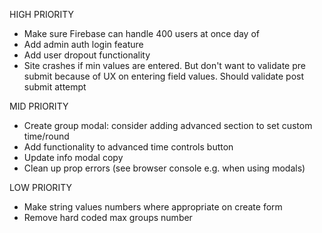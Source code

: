 HIGH PRIORITY

- Make sure Firebase can handle 400 users at once day of
- Add admin auth login feature
- Add user dropout functionality
- Site crashes if min values are entered. But don't want to validate pre submit
  because of UX on entering field values. Should validate post submit attempt

MID PRIORITY

- Create group modal: consider adding advanced section to set custom time/round
- Add functionality to advanced time controls button
- Update info modal copy
- Clean up prop errors (see browser console e.g. when using modals)

LOW PRIORITY

- Make string values numbers where appropriate on create form
- Remove hard coded max groups number
